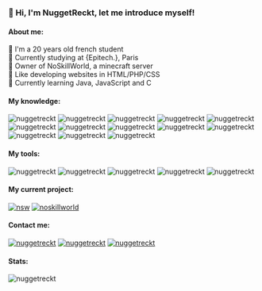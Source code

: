 ### 👋 Hi, I'm NuggetReckt, let me introduce myself!
 
<h4 align="left">About me:</h4>
 	🔹 I'm a 20 years old french student<br>
 	🔹 Currently studying at {Epitech.}, Paris<br>
	🔹 Owner of NoSkillWorld, a minecraft server<br>
	🔹 Like developing websites in HTML/PHP/CSS<br>
	🔹 Currently learning Java, JavaScript and C<br>

<h4 align="left">My knowledge:</h4>
<p align="left">
  <img src="https://img.shields.io/badge/Java-FF9725.svg?style=for-the-badge&logo=openjdk&logoColor=white" alt="nuggetreckt"/>
  <img src="https://img.shields.io/badge/Maven-C71A36.svg?style=for-the-badge&logo=apache-maven&logoColor=white" alt="nuggetreckt"/>
  <img src="https://img.shields.io/badge/C-00589D.svg?style=for-the-badge&logo=C&logoColor=white" alt="nuggetreckt"/>
  <img src="https://img.shields.io/badge/Python-3270A1.svg?style=for-the-badge&logo=python&logoColor=white" alt="nuggetreckt"/>
  <img src="https://img.shields.io/badge/PHP-787CB4.svg?style=for-the-badge&logo=PHP&logoColor=white" alt="nuggetreckt"/> 
  <img src="https://img.shields.io/badge/html5-%23E34F26.svg?style=for-the-badge&logo=html5&logoColor=white" alt="nuggetreckt"/>
  <img src="https://img.shields.io/badge/css3-%231572B6.svg?style=for-the-badge&logo=css3&logoColor=white" alt="nuggetreckt"/>
  <img src="https://img.shields.io/badge/Apache-C71A36.svg?style=for-the-badge&logo=apache&logoColor=white" alt="nuggetreckt"/>
  <img src="https://img.shields.io/badge/markdown-%23000000.svg?style=for-the-badge&logo=markdown&logoColor=white" alt="nuggetreckt"/>
  <img src="https://img.shields.io/badge/git-F05033.svg?style=for-the-badge&logo=git&logoColor=white" alt="nuggetreckt"/>
  <img src="https://img.shields.io/badge/Debian-D80150.svg?style=for-the-badge&logo=debian&logoColor=white" alt="nuggetreckt"/>
  <img src="https://img.shields.io/badge/mysql-00618A.svg?style=for-the-badge&logo=mysql&logoColor=white" alt="nuggetreckt"/>
  <img src="https://img.shields.io/badge/MariaDB-003545?style=for-the-badge&logo=mariadb&logoColor=white" alt="nuggetreckt"/>
</p>

<h4 align="left">My tools:</h4>
<p align="left">
  <img src="https://img.shields.io/badge/IntelliJIDEA-000000.svg?style=for-the-badge&logo=intellij-idea&logoColor=white" alt="nuggetreckt"/>
  <img src="https://img.shields.io/badge/webstorm-143?style=for-the-badge&logo=webstorm&logoColor=white&color=black" alt="nuggetreckt"/>
  <img src="https://img.shields.io/badge/phpstorm-143?style=for-the-badge&logo=phpstorm&logoColor=white&color=black" alt="nuggetreckt"/>
  <img src="https://img.shields.io/badge/Pycharm-000000.svg?style=for-the-badge&logo=pycharm&logoColor=white" alt="nuggetreckt"/>
  <img src="https://img.shields.io/badge/VSC-5C2D91.svg?style=for-the-badge&logo=visualstudiocode&logoColor=white&color=black" alt="nuggetreckt"/>
</p>

<h4 align="left">My current project:</h4>
<p align="left">
  <a href="https://discord.noskillworld.fr" target="_blank"><img src="https://img.shields.io/badge/NoSkillWorld-%237289DA.svg?style=for-the-badge&logo=discord&logoColor=white" alt="nsw"/></a>
  <a href="https://github.com/NoSkillWorld" target="_blank"><img src="https://img.shields.io/badge/NoSkillWorld-%23121011.svg?style=for-the-badge&logo=github&logoColor=white" alt="noskillworld"/></a>
</p>

<h4 align="left">Contact me:</h4>
<p align="left"> 
  <a href="https://twitter.com/NuggetReckt" target="_blank"><img src="https://img.shields.io/badge/NuggetReckt-%231DA1F2.svg?style=for-the-badge&logo=Twitter&logoColor=white" alt="nuggetreckt"/></a> 
  <a href="https://github.com/NuggetReckt" target="_blank"><img src="https://img.shields.io/badge/NuggetReckt-%23121011.svg?style=for-the-badge&logo=github&logoColor=white" alt="nuggetreckt"/></a>
  <a href="https://discordapp.com/users/396373572555243520" target="_blank"><img src="https://img.shields.io/badge/NuggetReckt-%237289DA.svg?style=for-the-badge&logo=discord&logoColor=white" alt="nuggetreckt"/></a>
</p>
  
<h4 align="left">Stats:</h4>
<p><img align="" src="https://github-readme-stats.vercel.app/api/top-langs/?username=nuggetreckt&theme=blue-green" alt="nuggetreckt"/></p>
